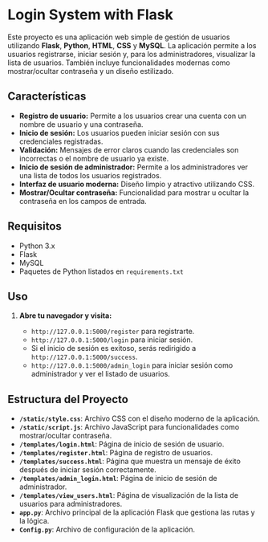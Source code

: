 # Login System with Flask

Este proyecto es una aplicación web simple de gestión de usuarios utilizando **Flask**, **Python**, **HTML**, **CSS** y **MySQL**. La aplicación permite a los usuarios registrarse, iniciar sesión y, para los administradores, visualizar la lista de usuarios. También incluye funcionalidades modernas como mostrar/ocultar contraseña y un diseño estilizado.

## Características

- **Registro de usuario:** Permite a los usuarios crear una cuenta con un nombre de usuario y una contraseña.
- **Inicio de sesión:** Los usuarios pueden iniciar sesión con sus credenciales registradas.
- **Validación:** Mensajes de error claros cuando las credenciales son incorrectas o el nombre de usuario ya existe.
- **Inicio de sesión de administrador:** Permite a los administradores ver una lista de todos los usuarios registrados.
- **Interfaz de usuario moderna:** Diseño limpio y atractivo utilizando CSS.
- **Mostrar/Ocultar contraseña:** Funcionalidad para mostrar u ocultar la contraseña en los campos de entrada.

## Requisitos

- Python 3.x
- Flask
- MySQL
- Paquetes de Python listados en `requirements.txt`

## Uso

1. **Abre tu navegador y visita:**

    - `http://127.0.0.1:5000/register` para registrarte.
    - `http://127.0.0.1:5000/login` para iniciar sesión.
    -  Si el inicio de sesión es exitoso, serás redirigido a `http://127.0.0.1:5000/success`.
    - `http://127.0.0.1:5000/admin_login` para iniciar sesión como administrador y ver el listado de usuarios.
    

## Estructura del Proyecto

- **`/static/style.css`**: Archivo CSS con el diseño moderno de la aplicación.
- **`/static/script.js`**: Archivo JavaScript para funcionalidades como mostrar/ocultar contraseña.
- **`/templates/login.html`**: Página de inicio de sesión de usuario.
- **`/templates/register.html`**: Página de registro de usuarios.
- **`/templates/success.html`**: Página que muestra un mensaje de éxito después de iniciar sesión correctamente.
- **`/templates/admin_login.html`**: Página de inicio de sesión de administrador.
- **`/templates/view_users.html`**: Página de visualización de la lista de usuarios para administradores.
- **`app.py`**: Archivo principal de la aplicación Flask que gestiona las rutas y la lógica.
- **`Config.py`**: Archivo de configuración de la aplicación.


